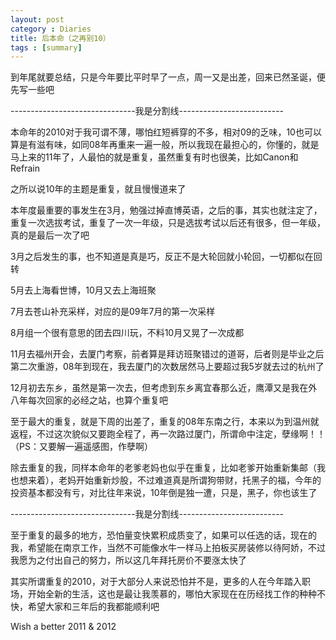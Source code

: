 ```yaml
---
layout: post
category : Diaries
title: 后本命（之再别10）
tags : [summary]
---
```



到年尾就要总结，只是今年要比平时早了一点，周一又是出差，回来已然圣诞，便先写一些吧

-------------------------------我是分割线--------------------------

本命年的2010对于我可谓不薄，哪怕红短裤穿的不多，相对09的乏味，10也可以算是有滋有味，如同08年再重来一遍一般，所以我现在最担心的，你懂的，就是马上来的11年了，人最怕的就是重复，虽然重复有时也很美，比如Canon和Refrain

之所以说10年的主题是重复，就且慢慢道来了

本年度最重要的事发生在3月，勉强过掉直博英语，之后的事，其实也就注定了，重复一次选拔考试，重复了一次一年级，只是选拔考试以后还有很多，但一年级，真的是最后一次了吧

3月之后发生的事，也不知道是真是巧，反正不是大轮回就小轮回，一切都似在回转

5月去上海看世博，10月又去上海班聚

7月去苍山补充采样，对应的是09年7月的第一次采样

8月组一个很有意思的团去四川玩，不料10月又晃了一次成都

11月去福州开会，去厦门考察，前者算是拜访班聚错过的道哥，后者则是毕业之后第二次重游，08年到现在，我去厦门的次数居然马上要超过我5岁就去过的杭州了

12月初去东乡，虽然是第一次去，但考虑到东乡离宜春那么近，鹰潭又是我在外八年每次回家的必经之站，也算个重复吧

至于最大的重复，就是下周的出差了，重复的08年东南之行，本来以为到温州就返程，不过这次貌似又要跑全程了，再一次路过厦门，所谓命中注定，孽缘啊！！（PS：又要解一遍遥感图，作孽啊）

除去重复的我，同样本命年的老爹老妈也似乎在重复，比如老爹开始重新集邮（我也想来着），老妈开始重新炒股，不过难道真是所谓狗带财，托黑子的福，今年的投资基本都没有亏，对比往年来说，10年倒是独一遭，只是，黑子，你也该生了

-------------------------------我是分割线--------------------------

至于重复的最多的地方，恐怕量变快累积成质变了，如果可以任选的话，现在的我，希望能在南京工作，当然不可能像水牛一样马上拍板买房装修以待阿娇，不过我愿为之付出自己的努力，所以这几年拜托房价不要涨太快了

其实所谓重复的2010，对于大部分人来说恐怕并不是，更多的人在今年踏入职场，开始全新的生活，这也是最让我羡慕的，哪怕大家现在在历经找工作的种种不快，希望大家和三年后的我都能顺利吧

Wish a better 2011 & 2012